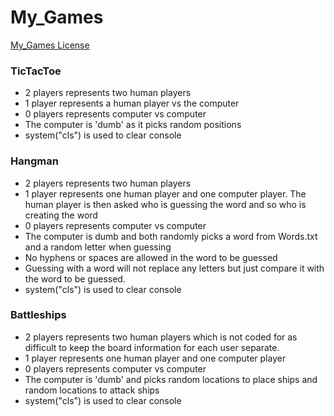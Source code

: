 # My_Games
[My_Games License](https://github.com/RefreshedMoose/My_Games/blob/master/LICENSE.txt)

### TicTacToe
  - 2 players represents two human players
  - 1 player represents a human player vs the computer
  - 0 players represents computer vs computer
  - The computer is 'dumb' as it picks random positions
  - system("cls") is used to clear console

### Hangman
  - 2 players represents two human players
  - 1 player represents one human player and one computer player. The human player is then asked who is guessing the word and so who is creating the word
  - 0 players represents computer vs computer
  - The computer is dumb and both randomly picks a word from Words.txt and a random letter when guessing
  - No hyphens or spaces are allowed in the word to be guessed
  - Guessing with a word will not replace any letters but just compare it with the word to be guessed.
  - system("cls") is used to clear console

### Battleships
  - 2 players represents two human players which is not coded for as difficult to keep the board information for each user separate.
  - 1 player represents one human player and one computer player
  - 0 players represents computer vs computer
  - The computer is 'dumb' and picks random locations to place ships and random locations to attack ships
  - system("cls") is used to clear console

